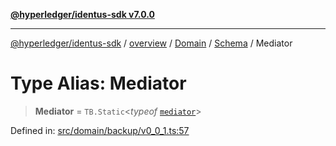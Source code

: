 [**@hyperledger/identus-sdk v7.0.0**](../../../../../../README.md)

***

[@hyperledger/identus-sdk](../../../../../../README.md) / [overview](../../../../../README.md) / [Domain](../../../README.md) / [Schema](../README.md) / Mediator

# Type Alias: Mediator

> **Mediator** = `TB.Static`\<*typeof* [`mediator`](../../../variables/mediator.md)\>

Defined in: [src/domain/backup/v0\_0\_1.ts:57](https://github.com/hyperledger/identus-edge-agent-sdk-ts/blob/96423ee84b124a31ce63036d9d623d1cb73a13c2/src/domain/backup/v0_0_1.ts#L57)
